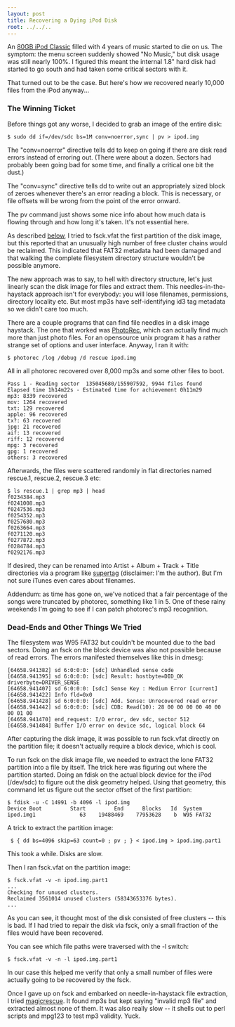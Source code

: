 ```yaml
---
layout: post
title: Recovering a Dying iPod Disk
root: ../../..
---
```


An [80GB iPod Classic](http://en.wikipedia.org/wiki/IPod_Classic#Sixth_generation) filled with 4 years of music started to die on us. The symptom: the menu screen suddenly showed "No Music," but disk usage was still nearly 100%. I figured this meant the internal 1.8" hard disk had started to go south and had taken some critical sectors with it.

That turned out to be the case. But here's how we recovered nearly 10,000 files from the iPod anyway...

### The Winning Ticket ###

Before things got any worse, I decided to grab an image of the entire disk:

    $ sudo dd if=/dev/sdc bs=1M conv=noerror,sync | pv > ipod.img

The "conv=noerror" directive tells dd to keep on going if there are disk read errors instead of erroring out. (There were about a dozen. Sectors had probably been going bad for some time, and finally a critical one bit the dust.)

The "conv=sync" directive tells dd to write out an appropriately sized block of zeroes whenever there's an error reading a block. This is necessary, or file offsets will be wrong from the point of the error onward.

The pv command just shows some nice info about how much data is flowing through and how long it's taken. It's not essential here.

As described [below](#deadends_and_other_things_we_tried), I tried to fsck.vfat the first partition of the disk image, but this reported that an unusually high number of free cluster chains would be reclaimed. This indicated that FAT32 metadata had been damaged and that walking the complete filesystem directory structure wouldn't be possible anymore.

The new approach was to say, to hell with directory structure, let's just linearly scan the disk image for files and extract them. This needles-in-the-haystack approach isn't for everybody: you will lose filenames, permissions, directory locality etc. But most mp3s have self-identifying id3 tag metadata so we didn't care too much.

There are a couple programs that can find file needles in a disk image haystack. The one that worked was [PhotoRec](http://www.cgsecurity.org/wiki/PhotoRec), which can actually find much more than just photo files. For an opensource unix program it has a rather strange set of options and user interface. Anyway, I ran it with:

    $ photorec /log /debug /d rescue ipod.img

All in all photorec recovered over 8,000 mp3s and some other files to boot.

    Pass 1 - Reading sector  135045680/155907592, 9944 files found
    Elapsed time 1h14m22s - Estimated time for achievement 0h11m29
    mp3: 8339 recovered
    mov: 1264 recovered
    txt: 129 recovered
    apple: 96 recovered
    tx?: 63 recovered
    jpg: 21 recovered
    aif: 13 recovered
    riff: 12 recovered
    mpg: 3 recovered
    gpg: 1 recovered
    others: 3 recovered

Afterwards, the files were scattered randomly in flat directories named rescue.1, rescue.2, rescue.3 etc:

    $ ls rescue.1 | grep mp3 | head
    f0234384.mp3
    f0241008.mp3
    f0247536.mp3
    f0254352.mp3
    f0257680.mp3
    f0263664.mp3
    f0271120.mp3
    f0277872.mp3
    f0284784.mp3
    f0292176.mp3

If desired, they can be renamed into Artist + Album + Track + Title directories via a program like [supertag](http://search.cpan.org/~acg/supertag-0.2.1/supertag) (disclaimer: I'm the author). But I'm not sure iTunes even cares about filenames.

Addendum: as time has gone on, we've noticed that a fair percentage of the songs were truncated by photorec, something like 1 in 5. One of these rainy weekends I'm going to see if I can patch photorec's mp3 recognition.

### Dead-Ends and Other Things We Tried ###

The filesystem was W95 FAT32 but couldn't be mounted due to the bad sectors. Doing an fsck on the block device was also not possible because of read errors. The errors manifested themselves like this in dmesg:

    [64658.941382] sd 6:0:0:0: [sdc] Unhandled sense code
    [64658.941395] sd 6:0:0:0: [sdc] Result: hostbyte=DID_OK driverbyte=DRIVER_SENSE
    [64658.941407] sd 6:0:0:0: [sdc] Sense Key : Medium Error [current]
    [64658.941422] Info fld=0x0
    [64658.941428] sd 6:0:0:0: [sdc] Add. Sense: Unrecovered read error
    [64658.941442] sd 6:0:0:0: [sdc] CDB: Read(10): 28 00 00 00 00 40 00 00 01 00
    [64658.941470] end_request: I/O error, dev sdc, sector 512
    [64658.941484] Buffer I/O error on device sdc, logical block 64

After capturing the disk image, it was possible to run fsck.vfat directly on the partition file; it doesn't actually require a block device, which is cool.

To run fsck on the disk image file, we needed to extract the lone FAT32 partition into a file by itself. The trick here was figuring out where the partition started. Doing an fdisk on the actual block device for the iPod (/dev/sdc) to figure out the disk geometry helped. Using that geometry, this command let us figure out the sector offset of the first partition:

    $ fdisk -u -C 14991 -b 4096 -l ipod.img
    Device Boot         Start         End      Blocks   Id  System
    ipod.img1              63    19488469    77953628    b  W95 FAT32

A trick to extract the partition image:

     $ { dd bs=4096 skip=63 count=0 ; pv ; } < ipod.img > ipod.img.part1

This took a while. Disks are slow.

Then I ran fsck.vfat on the partition image:

    $ fsck.vfat -v -n ipod.img.part1
    ...
    Checking for unused clusters.
    Reclaimed 3561014 unused clusters (58343653376 bytes).
    ...

As you can see, it thought most of the disk consisted of free clusters -- this is bad. If I had tried to repair the disk via fsck, only a small fraction of the files would have been recovered.

You can see which file paths were traversed with the -l switch:

    $ fsck.vfat -v -n -l ipod.img.part1

In our case this helped me verify that only a small number of files were actually going to be recovered by the fsck.

Once I gave up on fsck and embarked on needle-in-haystack file extraction, I tried [magicrescue](http://www.itu.dk/~jobr/magicrescue/). It found mp3s but kept saying "invalid mp3 file" and extracted almost none of them. It was also really slow -- it shells out to perl scripts and mpg123 to test mp3 validity. Yuck.

